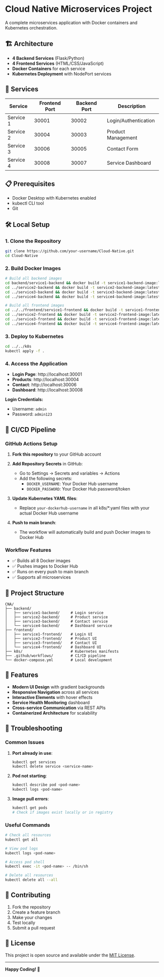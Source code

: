 # Cloud Native Microservices Project

A complete microservices application with Docker containers and Kubernetes orchestration.

## 🏗️ Architecture

- **4 Backend Services** (Flask/Python)
- **4 Frontend Services** (HTML/CSS/JavaScript)
- **Docker Containers** for each service
- **Kubernetes Deployment** with NodePort services

## 🚀 Services

| Service | Frontend Port | Backend Port | Description |
|---------|---------------|--------------|-------------|
| Service 1 | 30001 | 30002 | Login/Authentication |
| Service 2 | 30004 | 30003 | Product Management |
| Service 3 | 30006 | 30005 | Contact Form |
| Service 4 | 30008 | 30007 | Service Dashboard |

## 📋 Prerequisites

- Docker Desktop with Kubernetes enabled
- kubectl CLI tool
- Git

## 🛠️ Local Setup

### 1. Clone the Repository
```bash
git clone https://github.com/your-username/Cloud-Native.git
cd Cloud-Native
```

### 2. Build Docker Images
```bash
# Build all backend images
cd backend/service1-backend && docker build -t service1-backend-image:latest .
cd ../service2-backend && docker build -t service2-backend-image:latest .
cd ../service3-backend && docker build -t service3-backend-image:latest .
cd ../service4-backend && docker build -t service4-backend-image:latest .

# Build all frontend images
cd ../../frontend/service1-frontend && docker build -t service1-frontend-image:latest .
cd ../service2-frontend && docker build -t service2-frontend-image:latest .
cd ../service3-frontend && docker build -t service3-frontend-image:latest .
cd ../service4-frontend && docker build -t service4-frontend-image:latest .
```

### 3. Deploy to Kubernetes
```bash
cd ../../k8s
kubectl apply -f .
```

### 4. Access the Application
- **Login Page**: http://localhost:30001
- **Products**: http://localhost:30004
- **Contact**: http://localhost:30006
- **Dashboard**: http://localhost:30008

**Login Credentials:**
- Username: `admin`
- Password: `admin123`

## 🔄 CI/CD Pipeline

### GitHub Actions Setup

1. **Fork this repository** to your GitHub account

2. **Add Repository Secrets** in GitHub:
   - Go to Settings → Secrets and variables → Actions
   - Add the following secrets:
     - `DOCKER_USERNAME`: Your Docker Hub username
     - `DOCKER_PASSWORD`: Your Docker Hub password/token

3. **Update Kubernetes YAML files**:
   - Replace `your-dockerhub-username` in all k8s/*.yaml files with your actual Docker Hub username

4. **Push to main branch**:
   - The workflow will automatically build and push Docker images to Docker Hub

### Workflow Features
- ✅ Builds all 8 Docker images
- ✅ Pushes images to Docker Hub
- ✅ Runs on every push to main branch
- ✅ Supports all microservices

## 📁 Project Structure

```
CNA/
├── backend/
│   ├── service1-backend/     # Login service
│   ├── service2-backend/     # Product service
│   ├── service3-backend/     # Contact service
│   └── service4-backend/     # Dashboard service
├── frontend/
│   ├── service1-frontend/    # Login UI
│   ├── service2-frontend/    # Product UI
│   ├── service3-frontend/    # Contact UI
│   └── service4-frontend/    # Dashboard UI
├── k8s/                      # Kubernetes manifests
├── .github/workflows/        # CI/CD pipeline
└── docker-compose.yml        # Local development
```

## 🎨 Features

- **Modern UI Design** with gradient backgrounds
- **Responsive Navigation** across all services
- **Interactive Elements** with hover effects
- **Service Health Monitoring** dashboard
- **Cross-service Communication** via REST APIs
- **Containerized Architecture** for scalability

## 🔧 Troubleshooting

### Common Issues

1. **Port already in use**:
   ```bash
   kubectl get services
   kubectl delete service <service-name>
   ```

2. **Pod not starting**:
   ```bash
   kubectl describe pod <pod-name>
   kubectl logs <pod-name>
   ```

3. **Image pull errors**:
   ```bash
   kubectl get pods
   # Check if images exist locally or in registry
   ```

### Useful Commands

```bash
# Check all resources
kubectl get all

# View pod logs
kubectl logs <pod-name>

# Access pod shell
kubectl exec -it <pod-name> -- /bin/sh

# Delete all resources
kubectl delete all --all
```

## 🤝 Contributing

1. Fork the repository
2. Create a feature branch
3. Make your changes
4. Test locally
5. Submit a pull request

## 📄 License

This project is open source and available under the [MIT License](LICENSE).

---

**Happy Coding! 🚀**